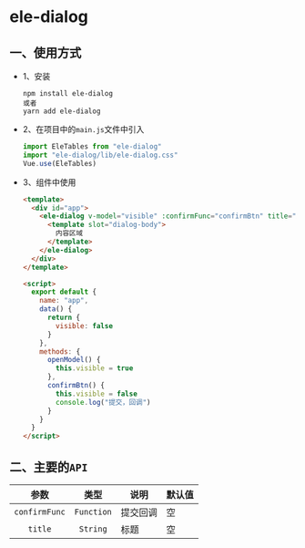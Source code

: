 <!--
 * @Descripttion:
 * @version:
 * @Author: caoqinghua
 * @Date: 2019-08-26 20:16:30
 * @LastEditors: Please set LastEditors
 * @LastEditTime: 2019-09-18 08:11:47
 -->

# ele-dialog

## 一、使用方式

- 1、安装

  ```shell
  npm install ele-dialog
  或者
  yarn add ele-dialog
  ```

- 2、在项目中的`main.js`文件中引入

  ```js
  import EleTables from "ele-dialog"
  import "ele-dialog/lib/ele-dialog.css"
  Vue.use(EleTables)
  ```

* 3、组件中使用

  ```html
  <template>
    <div id="app">
      <ele-dialog v-model="visible" :confirmFunc="confirmBtn" title="新增">
        <template slot="dialog-body">
          内容区域
        </template>
      </ele-dialog>
    </div>
  </template>

  <script>
    export default {
      name: "app",
      data() {
        return {
          visible: false
        }
      },
      methods: {
        openModel() {
          this.visible = true
        },
        confirmBtn() {
          this.visible = false
          console.log("提交，回调")
        }
      }
    }
  </script>
  ```

## 二、主要的`API`

|     参数      |    类型    | 说明     | 默认值 |
| :-----------: | :--------: | -------- | ------ |
| `confirmFunc` | `Function` | 提交回调 | 空     |
|    `title`    | `String` | 标题     |   空     |

